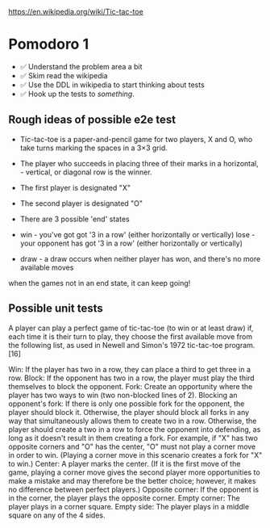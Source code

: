 https://en.wikipedia.org/wiki/Tic-tac-toe

# Pomodoro 1
- ✅ Understand the problem area a bit
- ✅ Skim read the wikipedia
- ✅ Use the DDL in wikipedia to start thinking about tests
- ✅ Hook up the tests to _something_.

## Rough ideas of possible e2e test
- Tic-tac-toe is a paper-and-pencil game for two players, X and O, who take turns marking the spaces in a 3×3 grid.
- The player who succeeds in placing three of their marks in a horizontal, - vertical, or diagonal row is the winner.

- The first player is designated "X"
- The second player is designated "O"

- There are 3 possible 'end' states
- win - you've got got '3 in a row' (either horizontally or vertically)
lose - your opponent has got '3 in a row' (either horizontally or vertically)
- draw - a draw occurs when neither player has won, and there's no more available moves

when the games not in an end state, it can keep going!

## Possible unit tests
A player can play a perfect game of tic-tac-toe (to win or at least draw) if, each time it is their turn to play, they choose the first available move from the following list, as used in Newell and Simon's 1972 tic-tac-toe program.[16]

Win: If the player has two in a row, they can place a third to get three in a row.
Block: If the opponent has two in a row, the player must play the third themselves to block the opponent.
Fork: Create an opportunity where the player has two ways to win (two non-blocked lines of 2).
Blocking an opponent's fork: If there is only one possible fork for the opponent, the player should block it. Otherwise, the player should block all forks in any way that simultaneously allows them to create two in a row. Otherwise, the player should create a two in a row to force the opponent into defending, as long as it doesn't result in them creating a fork. For example, if "X" has two opposite corners and "O" has the center, "O" must not play a corner move in order to win. (Playing a corner move in this scenario creates a fork for "X" to win.)
Center: A player marks the center. (If it is the first move of the game, playing a corner move gives the second player more opportunities to make a mistake and may therefore be the better choice; however, it makes no difference between perfect players.)
Opposite corner: If the opponent is in the corner, the player plays the opposite corner.
Empty corner: The player plays in a corner square.
Empty side: The player plays in a middle square on any of the 4 sides.

